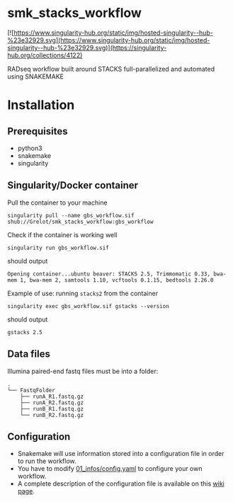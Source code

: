 # smk_stacks_workflow

[![https://www.singularity-hub.org/static/img/hosted-singularity--hub-%23e32929.svg](https://www.singularity-hub.org/static/img/hosted-singularity--hub-%23e32929.svg)](https://singularity-hub.org/collections/4122)

RADseq workflow built around STACKS full-parallelized and automated using SNAKEMAKE 


# Installation

## Prerequisites

* python3
* snakemake
* singularity
 
## Singularity/Docker container

Pull the container to your machine
``` 
singularity pull --name gbs_workflow.sif shub://Grelot/smk_stacks_workflow:gbs_workflow
```
Check if the container is working well
```
singularity run gbs_workflow.sif
```
should output
```
Opening container...ubuntu beaver: STACKS 2.5, Trimmomatic 0.33, bwa-mem 1, bwa-mem 2, samtools 1.10, vcftools 0.1.15, bedtools 2.26.0
```
Example of use: running `stacks2` from the container
```
singularity exec gbs_workflow.sif gstacks --version
```
should output
```
gstacks 2.5
```


## Data files

Illumina paired-end fastq files must be into a folder:

```
.
└── FastqFolder
    ├── runA_R1.fastq.gz
    ├── runA_R2.fastq.gz
    ├── runB_R1.fastq.gz
    └── runB_R2.fastq.gz

```


## Configuration

* Snakemake will use information stored into a configuration file in order to run the workflow.
* You have to modify [01_infos/config.yaml](01_infos/config.yaml) to configure your own workflow.
* A complete description of the configuration file is available on this [wiki page](https://github.com/Grelot/smk_stacks_workflow/wiki/Configuration-file).

